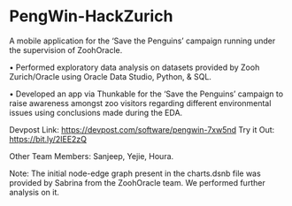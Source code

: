 # PengWin-HackZurich
A mobile application for the ‘Save the Penguins’ campaign running under the supervision of ZoohOracle.

• Performed exploratory data analysis on datasets provided by Zooh Zurich/Oracle using Oracle Data Studio, Python, & SQL.

• Developed an app via Thunkable for the ‘Save the Penguins’ campaign to raise awareness amongst zoo visitors regarding different environmental issues using
conclusions made during the EDA.


Devpost Link: https://devpost.com/software/pengwin-7xw5nd
Try it Out: https://bit.ly/2IEE2zQ

Other Team Members: Sanjeep, Yejie, Houra.

Note: The initial node-edge graph present in the charts.dsnb file was provided by Sabrina from the ZoohOracle team. We performed further analysis on it.
